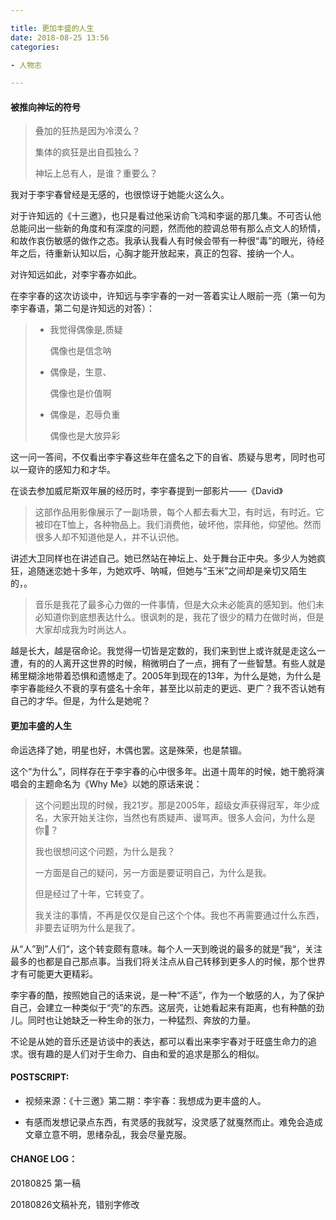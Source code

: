 ```yaml
---

title: 更加丰盛的人生
date: 2018-08-25 13:56
categories:

- 人物志

---
```


#### 被推向神坛的符号

> 叠加的狂热是因为冷漠么？
>
> 集体的疯狂是出自孤独么？
>
> 神坛上总有人，是谁？重要么？
>

我对于李宇春曾经是无感的，也很惊讶于她能火这么久。

对于许知远的《十三邀》，也只是看过他采访俞飞鸿和李诞的那几集。不可否认他总能问出一些新的角度和有深度的问题，然而他的腔调总带有那么点文人的矫情，和故作哀伤敏感的做作之态。我承认我看人有时候会带有一种很“毒”的眼光，待经年之后，待重新认知以后，心胸才能开放起来，真正的包容、接纳一个人。

对许知远如此，对李宇春亦如此。

在李宇春的这次访谈中，许知远与李宇春的一对一答着实让人眼前一亮（第一句为李宇春语，第二句是许知远的对答）：

> - 我觉得偶像是,质疑
>
>   偶像也是信念呐
>
> - 偶像是，生意、
>
>    偶像也是价值啊
>
> - 偶像是，忍辱负重
>
>   偶像也是大放异彩

这一问一答间，不仅看出李宇春这些年在盛名之下的自省、质疑与思考，同时也可以一窥许的感知力和才华。

在谈去参加威尼斯双年展的经历时，李宇春提到一部影片——《David》

> 这部作品用影像展示了一副场景，每个人都去看大卫，有时远，有时近。它被印在T恤上，各种物品上。我们消费他，破坏他，崇拜他，仰望他。然而很多人却不知道他是人，并不认识他。

讲述大卫同样也在讲述自己。她已然站在神坛上、处于舞台正中央。多少人为她疯狂，追随迷恋她十多年，为她欢呼、呐喊，但她与“玉米”之间却是亲切又陌生的，。

>  音乐是我花了最多心力做的一件事情，但是大众未必能真的感知到。他们未必知道你到底想表达什么。很讽刺的是，我花了很少的精力在做时尚，但是大家却成我为时尚达人。

越是长大，越是宿命论。我觉得一切皆是定数的，我们来到世上或许就是走这么一遭，有的的人离开这世界的时候，稍微明白了一点，拥有了一些智慧。有些人就是稀里糊涂地带着恐惧和遗憾走了。2005年到现在的13年，为什么是她，为什么是李宇春能经久不衰的享有盛名十余年，甚至比以前走的更远、更广？我不否认她有自己的才华。但是，为什么是她呢？

#### 更加丰盛的人生

命运选择了她，明星也好，木偶也罢。这是殊荣，也是禁锢。

这个“为什么”，同样存在于李宇春的心中很多年。出道十周年的时候，她干脆将演唱会的主题命名为《Why Me》以她的原话来说：

> 这个问题出现的时候，我21岁。那是2005年，超级女声获得冠军，年少成名，大家开始关注你，当然也有质疑声、谩骂声。很多人会问，为什么是你？
>
> 我也很想问这个问题，为什么是我？
>
> 一方面是自己的疑问，另一方面是要证明自己，为什么是我。
>
> 但是经过了十年，它转变了。
>
> 我关注的事情，不再是仅仅是自己这个个体。我也不再需要通过什么东西，非要去证明为什么是我了。

从“人”到”人们“，这个转变颇有意味。每个人一天到晚说的最多的就是”我“，关注最多的也都是自己那点事。当我们将关注点从自己转移到更多人的时候，那个世界才有可能更大更精彩。

李宇春的酷，按照她自己的话来说，是一种“不适”，作为一个敏感的人，为了保护自己，会建立一种类似于“壳”的东西。这层壳，让她看起来有距离，也有种酷的劲儿。同时也让她缺乏一种生命的张力，一种猛烈、奔放的力量。

不论是从她的音乐还是访谈中的表达，都可以看出来李宇春对于旺盛生命力的追求。很有趣的是人们对于生命力、自由和爱的追求是那么的相似。



#### POSTSCRIPT:

- 视频来源：《十三邀》第二期：李宇春：我想成为更丰盛的人。

- 有感而发想记录点东西，有灵感的我就写，没灵感了就戛然而止。难免会造成文章立意不明，思绪杂乱，我会尽量克服。

#### CHANGE LOG：

20180825 第一稿

20180826文稿补充，错别字修改





